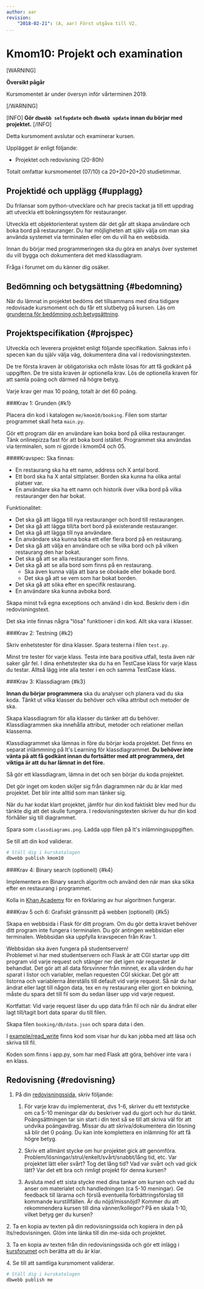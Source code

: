 ```yaml
---
author: aar
revision:
    "2018-02-21": (A, aar) Först utgåva till V2.
...
```

Kmom10: Projekt och examination
==================================
[WARNING]

**Översikt pågår**

Kursmomentet är under översyn inför vårterminen 2019.

[/WARNING]

[INFO]
**Gör `dbwebb selfupdate` och `dbwebb update` innan du börjar med projektet.**
[/INFO]

Detta kursmoment avslutar och examinerar kursen.

Upplägget är enligt följande:

* Projektet och redovisning (20-80h)

Totalt omfattar kursmomentet (07/10) ca 20+20+20+20 studietimmar.



Projektidé och upplägg {#upplagg}
--------------------------------------------------------------------

Du frilansar som python-utvecklare och har precis tackat ja till ett uppdrag att utveckla ett bokningssytem för restauranger.

Utveckla ett objektorienterat system där det går att skapa användare och boka bord på restauranger. Du har möjligheten att själv välja om man ska använda systemet via terminalen eller om du vill ha en webbsida.

Innan du börjar med programmeringen ska du göra en analys över systemet du vill bygga och dokumentera det med klassdiagram.

Fråga i forumet om du känner dig osäker.


Bedömning och betygsättning {#bedomning}
--------------------------------------------------------------------

När du lämnat in projektet bedöms det tillsammans med dina tidigare redovisade kursmoment och du får ett slutbetyg på kursen. Läs om [grunderna för bedömning och betygsättning](kurser/bedomning-och-betygsattning).



Projektspecifikation {#projspec}
--------------------------------------------------------------------

Utveckla och leverera projektet enligt följande specifikation. Saknas info i specen kan du själv välja väg, dokumentera dina val i redovisningstexten.

De tre första kraven är obligatoriska och måste lösas för att få godkänt på uppgiften. De tre sista kraven är optionella krav. Lös de optionella kraven för att samla poäng och därmed nå högre betyg.

Varje krav ger max 10 poäng, totalt är det 60 poäng.



###Krav 1: Grunden {#k1}

Placera din kod i katalogen `me/kmom10/booking`. Filen som startar programmet skall heta `main.py`.


Gör ett program där en användare kan boka bord på olika restauranger. Tänk onlinepizza fast för att boka bord istället. Programmet ska användas via terminalen, som ni gjorde i kmom04 och 05.

####Kravspec:
Ska finnas:

* En restaurang ska ha ett namn, address och X antal bord.
* Ett bord ska ha X antal sittplatser. Borden ska kunna ha olika antal platser var.
* En användare ska ha ett namn och historik över vilka bord på vilka restauranger den har bokat.

Funktionalitet:

* Det ska gå att lägga till nya restauranger och bord till restaurangen.
* Det ska gå att lägga till/ta bort bord på existerande restauranger.
* Det ska gå att lägga till nya användare.
* En användare ska kunna boka ett eller flera bord på en restaurang.
* Det ska gå att välja en användare och se vilka bord och på vilken restaurang den har bokat.
* Det ska gå att se alla restauranger som finns.
* Det ska gå att se alla bord som finns på en restaurang.
    * Ska även kunna välja att bara se obokade eller bokade bord.
    * Det ska gå att se vem som har bokat borden.
* Det ska gå att söka efter en specifik restaurang.
* En användare ska kunna avboka bord.


Skapa minst två egna exceptions och använd i din kod. Beskriv dem i din redovisningstext.

Det ska inte finnas några "lösa" funktioner i din kod. Allt ska vara i klasser.



###Krav 2: Testning {#k2}

Skriv enhetstester för dina klasser. Spara testerna i filen `test.py`.

Minst tre tester för varje klass. Testa inte bara positiva utfall, testa även när saker går fel.
I dina enhetstester ska du ha en TestCase klass för varje klass du testar. Alltså lägg inte alla tester i en och samma TestCase klass.



###Krav 3: Klassdiagram {#k3}

**Innan du börjar programmera** ska du analyser och planera vad du ska koda. Tänkt ut vilka klasser du behöver och vilka attribut och metoder de ska.

Skapa klassdiagram för alla klasser du tänker att du behöver. Klassdiagrammen ska innehålla attribut, metoder och relationer mellan klasserna.

Klassdiagrammet ska lämnas in före du börjar koda projektet. Det finns en separat inlämmning på It's Learning för klassdiagrammet. **Du behöver inte vänta på att få godkänt innan du fortsätter med att programmera, det viktiga är att du har lämnat in det före.**

Så gör ett klassdiagram, lämna in det och sen börjar du koda projektet.

Det gör inget om koden skiljer sig från diagrammen när du är klar med projektet. Det blir inte alltid som man tänker sig.

När du har kodat klart projektet, jämför hur din kod faktiskt blev med hur du tänkte dig att det skulle fungera. I redovisningstexten skriver du hur din kod förhåller sig till diagrammet.


Spara som `classdiagrams.png`. Ladda upp filen på It's inlämningsuppgiften.


Se till att din kod validerar.

```bash
# Ställ dig i kurskatalogen
dbwebb publish kmom10
```



###Krav 4: Binary search (optionell) {#k4}

Implementera en Binary search algoritm och använd den när man ska söka efter en restaurang i programmet.

Kolla in [Khan Academy](https://www.khanacademy.org/computing/computer-science/algorithms/binary-search/a/binary-search) för en förklaring av hur algoritmen fungerar.



###Krav 5 och 6: Grafiskt gränssnitt på webben (optionell) {#k5}

Skapa en webbsida i Flask för ditt program. Om du gör detta kravet behöver ditt program inte fungera i terminalen. Du gör antingen webbsidan eller terminalen. Webbsidan ska uppfylla kravspecen från Krav 1.

Webbsidan ska även fungera på studentservern!  
Problemet vi har med studentservern och Flask är att CGI startar upp ditt program vid varje request och stänger ner det igen när  requestet är behandlat. Det gör att all data försvinner från minnet, ex alla värden du har sparat i listor och variabler, mellan requesten CGI skickar. Det gör att listorna och variablerna återställs till default vid varje request. Så när du har ändrat eller lagt till någon data, tex en ny restaurang eller gjort en bokning, måste du spara det till fil som du sedan läser upp vid varje request.

Kortfattat: Vid varje request läser du upp data från fil och när du ändrat eller lagt till/tagit bort data sparar du till filen.

Skapa filen `booking/db/data.json` och spara data i den.

I [example/read_write](https://github.com/dbwebb-se/oopython/tree/master/example/flask/read_write) finns kod som visar hur du kan jobba med att läsa och skriva till fil.

Koden som finns i app.py, som har med Flask att göra, behöver inte vara i en klass.



Redovisning {#redovisning}
--------------------------------------------------------------------

1. På din [redovisningssida](oopython-v2/redovisa), skriv följande:

    1. För varje krav du implementerat, dvs 1-6, skriver du ett textstycke om ca 5-10 meningar där du beskriver vad du gjort och hur du tänkt. Poängsättningen tar sin start i din text så se till att skriva väl för att undvika poängavdrag. Missar du att skriva/dokumentera din lösning så blir det 0 poäng. Du kan inte komplettera en inlämning för att få högre betyg.

    2. Skriv ett allmänt stycke om hur projektet gick att genomföra. Problem/lösningar/strul/enkelt/svårt/snabbt/lång tid, etc. Var projektet lätt eller svårt? Tog det lång tid? Vad var svårt och vad gick lätt? Var det ett bra och rimligt projekt för denna kursen?

    3. Avsluta med ett sista stycke med dina tankar om kursen och vad du anser om materialet och handledningen (ca 5-10 meningar). Ge feedback till lärarna och förslå eventuella förbättringsförslag till kommande kurstillfällen. Är du nöjd/missnöjd? Kommer du att rekommendera kursen till dina vänner/kollegor? På en skala 1-10, vilket betyg ger du kursen?

2\. Ta en kopia av texten på din redovisningssida och kopiera in den på Its/redovisningen. Glöm inte länka till din me-sida och projektet.

3\. Ta en kopia av texten från din redovisningssida och gör ett inlägg i [kursforumet](forum/utbildning/oopython) och berätta att du är klar.

4\. Se till att samtliga kursmoment validerar.

```bash
# Ställ dig i kurskatalogen
dbwebb publish me
```
